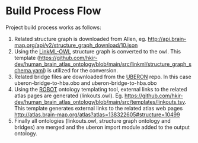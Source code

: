 # Build Process Flow

Project build process works as follows:

1. Related structure graph is downloaded from Allen, eg. http://api.brain-map.org/api/v2/structure_graph_download/10.json
2. Using the [LinkML-OWL](https://github.com/linkml/linkml-owl) structure graph is converted to the owl. This template (https://github.com/hkir-dev/human_brain_atlas_ontology/blob/main/src/linkml/structure_graph_schema.yaml) is utilized for the conversion.
3. Related bridge files are downloaded from the [UBERON](https://github.com/obophenotype/uberon/tree/master/src/ontology/bridge) repo. In this case uberon-bridge-to-hba.obo and uberon-bridge-to-hba.obo
4. Using the [ROBOT](http://robot.obolibrary.org/) ontology templating tool, external links to the related atlas pages are generated (linkouts.owl). Eg. https://github.com/hkir-dev/human_brain_atlas_ontology/blob/main/src/templates/linkouts.tsv. This template generates external links to the related atlas web pages http://atlas.brain-map.org/atlas?atlas=138322605#structure=10499
5. Finally all ontologies (linkouts.owl, structure graph ontology and bridges) are merged and the uberon import module added to the output ontology.